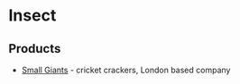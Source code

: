 # Insect

## Products

- [Small Giants](https://eatsmallgiants.com/) - cricket crackers, London based company

